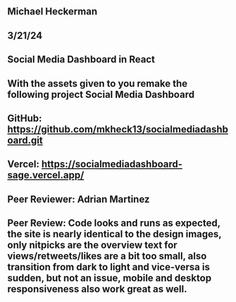 ## Michael Heckerman
## 3/21/24

## Social Media Dashboard in React
## With the assets given to you remake the following project Social Media Dashboard

## GitHub: https://github.com/mkheck13/socialmediadashboard.git
## Vercel:  https://socialmediadashboard-sage.vercel.app/

## Peer Reviewer: Adrian Martinez  
## Peer Review: Code looks and runs as expected, the site is nearly identical to the design images, only nitpicks are the overview text for views/retweets/likes are a bit too small, also transition from dark to light and vice-versa is sudden, but not an issue, mobile and desktop responsiveness also work great as well.  